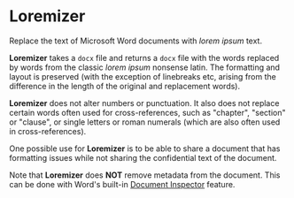 # Loremizer

Replace the text of Microsoft Word documents with *lorem ipsum* text.

**Loremizer** takes a `docx` file and returns a `docx` file with the words replaced by words from the classic *lorem ipsum* nonsense latin. The formatting and layout is preserved (with the exception of linebreaks etc, arising from the difference in the length of the original and replacement words).

**Loremizer** does not alter numbers or punctuation. It also does not replace certain words often used for cross-references, such as "chapter", "section" or "clause", or single letters or roman numerals (which are also often used in cross-references).

One possible use for **Loremizer** is to be able to share a document that has formatting issues while not sharing the confidential text of the document.

Note that **Loremizer** does **NOT** remove metadata from the document. This can be done with Word's built-in [Document Inspector](https://support.microsoft.com/en-us/topic/remove-hidden-data-and-personal-information-by-inspecting-documents-presentations-or-workbooks-356b7b5d-77af-44fe-a07f-9aa4d085966f) feature.